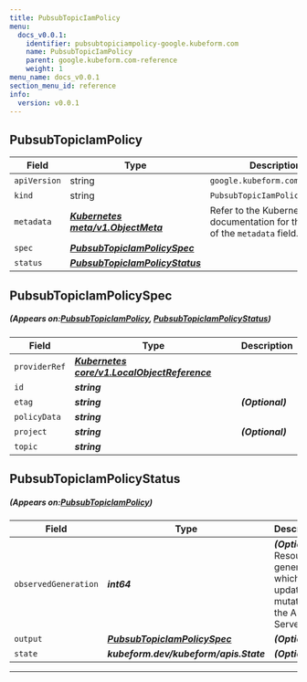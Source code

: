 ```yaml
---
title: PubsubTopicIamPolicy
menu:
  docs_v0.0.1:
    identifier: pubsubtopiciampolicy-google.kubeform.com
    name: PubsubTopicIamPolicy
    parent: google.kubeform.com-reference
    weight: 1
menu_name: docs_v0.0.1
section_menu_id: reference
info:
  version: v0.0.1
---
```


## PubsubTopicIamPolicy
| Field | Type | Description |
| ------ | ----- | ----------- |
| `apiVersion` | string | `google.kubeform.com/v1alpha1` |
|    `kind` | string | `PubsubTopicIamPolicy` |
| `metadata` | ***[Kubernetes meta/v1.ObjectMeta](https://kubernetes.io/docs/reference/generated/kubernetes-api/v1.13/#objectmeta-v1-meta)***|Refer to the Kubernetes API documentation for the fields of the `metadata` field.|
| `spec` | ***[PubsubTopicIamPolicySpec](#PubsubTopicIamPolicySpec)***||
| `status` | ***[PubsubTopicIamPolicyStatus](#PubsubTopicIamPolicyStatus)***||
## PubsubTopicIamPolicySpec
##### (Appears on:[PubsubTopicIamPolicy](#PubsubTopicIamPolicy), [PubsubTopicIamPolicyStatus](#PubsubTopicIamPolicyStatus))
| Field | Type | Description |
| ------ | ----- | ----------- |
| `providerRef` | ***[Kubernetes core/v1.LocalObjectReference](https://kubernetes.io/docs/reference/generated/kubernetes-api/v1.13/#localobjectreference-v1-core)***||
| `id` | ***string***||
| `etag` | ***string***| ***(Optional)*** |
| `policyData` | ***string***||
| `project` | ***string***| ***(Optional)*** |
| `topic` | ***string***||
## PubsubTopicIamPolicyStatus
##### (Appears on:[PubsubTopicIamPolicy](#PubsubTopicIamPolicy))
| Field | Type | Description |
| ------ | ----- | ----------- |
| `observedGeneration` | ***int64***| ***(Optional)*** Resource generation, which is updated on mutation by the API Server.|
| `output` | ***[PubsubTopicIamPolicySpec](#PubsubTopicIamPolicySpec)***| ***(Optional)*** |
| `state` | ***kubeform.dev/kubeform/apis.State***| ***(Optional)*** |
---
